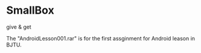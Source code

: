# SmallBox
give &amp; get

The "AndroidLesson001.rar" is for the first assginment for Android leason in BJTU.
